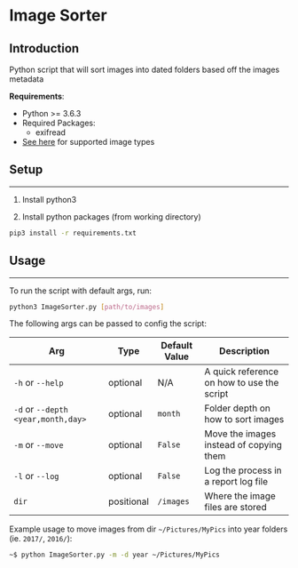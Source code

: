 # Image Sorter

## Introduction
Python script that will sort images into dated folders based off the images metadata

**Requirements**:
- Python >= 3.6.3
- Required Packages:
  - exifread
- [See here](https://devdocs.io/python~3.6/library/imghdr#imghdr.what) for supported image types

## Setup
---
1. Install python3

2. Install python packages (from working directory)
```bash
pip3 install -r requirements.txt
```


## Usage
---

To run the script with default args, run:
```bash
python3 ImageSorter.py [path/to/images]
```

The following args can be passed to config the script:

| Arg                                  | Type       | Default Value | Description |
| ------------------------------------ | ---------- | ------------- | ----------- |
| `-h` or `--help`                     | optional   | N/A           | A quick reference on how to use the script |
| `-d` or `--depth` `<year,month,day>` | optional   | `month`       | Folder depth on how to sort images |
| `-m` or `--move`                     | optional   | `False`       | Move the images instead of copying them |
| `-l` or `--log`                      | optional   | `False`       | Log the process in a report log file |
| `dir`                                | positional | `/images`     | Where the image files are stored |

Example usage to move images from dir `~/Pictures/MyPics` into year folders (ie. `2017/`, `2016/`):
```bash
~$ python ImageSorter.py -m -d year ~/Pictures/MyPics
```

